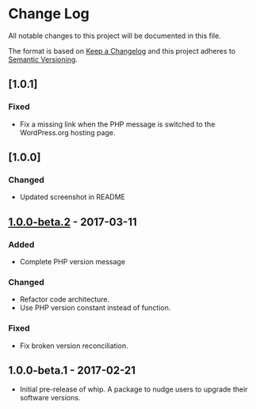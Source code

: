 # Change Log
All notable changes to this project will be documented in this file.

The format is based on [Keep a Changelog](http://keepachangelog.com/)
and this project adheres to [Semantic Versioning](http://semver.org/).

## [1.0.1]
### Fixed
* Fix a missing link when the PHP message is switched to the WordPress.org hosting page.

## [1.0.0]
### Changed
* Updated screenshot in README

## [1.0.0-beta.2] - 2017-03-11
### Added
* Complete PHP version message

### Changed
* Refactor code architecture.
* Use PHP version constant instead of function.

### Fixed
* Fix broken version reconciliation.

## 1.0.0-beta.1 - 2017-02-21
* Initial pre-release of whip. A package to nudge users to upgrade their software versions.

[Unreleased]: https://github.com/yoast/whip/compare/1.0.0-beta.2...HEAD
[1.0.0-beta.2]: https://github.com/yoast/whip/compare/1.0.0-beta.1...1.0.0-beta.2
